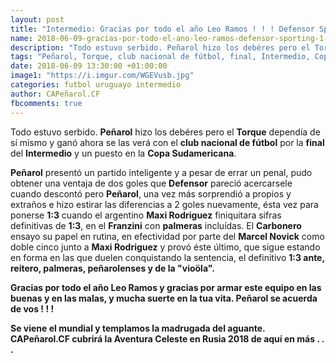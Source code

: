 ```yaml
---
layout: post
title: "Intermedio: Gracias por todo el año Leo Ramos ! ! ! Defensor Sporting 1:3 Peñarol"
name: 2018-06-09-gracias-por-todo-el-ano-leo-ramos-defensor-sporting-1-3-penarol.markdown
description: "Todo estuvo serbido. Peñarol hizo los debéres pero el Torque dependía de sí mismo y ganó ahora se las verá con el club nacional de fútbol por la final del Intermedio y un puesto..." 
tags: "Peñarol, Torque, club nacional de fútbol, final, Intermedio, Copa Sudamericana, Defensor Sporting, Leo Ramos, Maxi Rodriguez, 1:3, palmeras, Marcel Novick, Franzini, Carbonero, peñarolenses, vioöla, Leo Ramos, CAPeñarol, Aventura Celeste, Rusia 2018"
date: 2018-06-09 13:30:00 +01:00:00
image1: "https://i.imgur.com/WGEVusb.jpg"
categories: futbol uruguayo intermedio
author: CAPeñarol.CF
fbcomments: true
---
```


Todo estuvo serbido. <strong>Peñarol</strong> hizo los debéres pero el <strong>Torque</strong> dependía de sí mismo y ganó ahora se las verá con el <strong>club nacional de fútbol</strong> por la <strong>final</strong> del <strong>Intermedio</strong> y un puesto en la <strong>Copa Sudamericana</strong>. 

<strong>Peñarol</strong> presentó un partido inteligente y a pesar de errar un penal, pudo obtener una ventaja de dos goles que <strong>Defensor</strong> pareció acercarsele cuando descontó pero <strong>Peñarol</strong>, una vez más sorprendió a propios y extraños e hizo estirar las diferencias a 2 goles nuevamente, ésta vez para ponerse <strong>1:3</strong> cuando el argentino <strong>Maxi Rodriguez</strong> finiquitara sifras definitivas de <strong>1:3</strong>, en el <strong>Franzini</strong> con <strong>palmeras</strong> incluídas. El <strong>Carbonero</strong> ensayo su papel en rutina, en efectividad por parte del <strong>Marcel Novick</strong> como doble cinco junto a <strong>Maxi Rodriguez</strong> y provó éste último, que sigue estando en forma en las que duelen conquistando la sentencia, el definitivo <strong>1:3<strong> ante, reitero, <strong>palmeras</strong>, <strong>peñarolenses</strong> y de la "<strong>vioöla</strong>". 

Gracias por todo el año <strong>Leo Ramos</strong> y gracias por armar este equipo en las buenas y en las malas, y mucha suerte en la tua vita. <strong>Peñarol</strong> se acuerda de vos ! ! !

Se viene el mundial y templamos la madrugada del aguante. <strong>CAPeñarol.CF</strong> cubrirá la <strong>Aventura Celeste</strong> en <strong>Rusia 2018</strong> de aquí en más . . .
